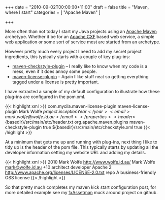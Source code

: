+++
date = "2010-09-02T00:00:00+11:00"
draft = false
title = "Maven, where I start"
categories = [ "Apache Maven" ]

+++

More often than not today I start my Java projects using an [Apache Maven](http://maven.apache.org) archetype. Whether it be for an [Apache CXF](http://cxf.apache.org) based web service, a simple web application or some sort of service most are started from an archetype.

However pretty much every project I need to add my secret project ingredients, this typically starts with a couple of key plug-ins:
* [maven-checkstyle-plugin](http://maven.apache.org/plugins/maven-checkstyle-plugin/) – I really like to know when my code is a mess, even if it does annoy some people.
* [maven-license-plugin](http://code.google.com/p/maven-license-plugin/) – Again I like stuff neat so getting everything tagged under a license is pretty important.

I have extracted a sample of my default configuration to illustrate how these plug-ins are configured in the pom.xml.


{{< highlight xml >}}
<build>
    <plugins>
      <plugin>
        <groupId>com.mycila.maven-license-plugin</groupId>
        <artifactId>maven-license-plugin</artifactId>
        <configuration>
          <properties>
            <owner>Mark Wolfe</owner>
            <year>${project.inceptionYear}</year>
            <email>mark.wolfe@wolfe.id.au</email>
          </properties>
          <header>${basedir}/src/main/etc/header.txt</header>
        </configuration>
      </plugin>
    </plugins>
  </build>
  <reporting>
    <plugins>
      <plugin>
        <groupId>org.apache.maven.plugins</groupId>
        <artifactId>maven-checkstyle-plugin</artifactId>
        <configuration>
          <consoleOutput>true</consoleOutput>
          <configLocation>${basedir}/src/main/etc/checkstyle.xml</configLocation>
          <enableRulesSummary>true</enableRulesSummary>
        </configuration>
      </plugin>
    </plugins>
  </reporting>
{{< /highlight >}}

At a minimum that gets me up and running with plug-ins, next thing I like to tidy up is the header of the pom file. This typically starts by updating all the developer information setting my website URL and adding my details.

{{< highlight xml >}}
<inceptionYear>2010</inceptionYear>
<organization>
  <name>Mark Wolfe</name>
  <url>http://www.wolfe.id.au/</url>
</organization>
<developers>
  <developer>
    <name>Mark Wolfe</name>
    <email>mark@wolfe.id.au</email>
    <timezone>+10</timezone>
    <roles>
      <role>architect</role>
      <role>developer</role>
    </roles>
  </developer>
</developers>
<licenses>
  <license>
    <name>Apache 2</name>
    <url>http://www.apache.org/licenses/LICENSE-2.0.txt</url>
    <distribution>repo</distribution>
    <comments>A business-friendly OSS license</comments>
  </license>
</licenses>
{{< /highlight >}}
  
So that pretty much completes my maven kick start configuration post, for more detailed example see my [fxAssetman](https://github.com/wolfeidau/fxAssetman) muck around project on github.